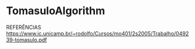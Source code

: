 # TomasuloAlgorithm

REFERÊNCIAS
https://www.ic.unicamp.br/~rodolfo/Cursos/mo401/2s2005/Trabalho/049239-tomasulo.pdf
